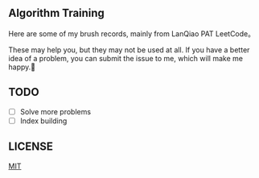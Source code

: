## Algorithm Training

Here are some of my brush records, mainly from    LanQiao   PAT   LeetCode。

These may help you, but they may not be used at all. If you have a better idea of a problem, you can submit the issue to me, which will make me happy.🎉

## TODO

+ [ ] Solve more problems
+ [ ] Index building

## LICENSE

[MIT](https://github.com/AimTao/AlgorithmTraining/blob/master/LICENSE)

